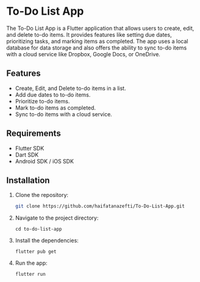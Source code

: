 # To-Do List App

The To-Do List App is a Flutter application that allows users to create, edit, and delete to-do items. It provides features like setting due dates, prioritizing tasks, and marking items as completed. The app uses a local database for data storage and also offers the ability to sync to-do items with a cloud service like Dropbox, Google Docs, or OneDrive.

## Features

- Create, Edit, and Delete to-do items in a list.
- Add due dates to to-do items.
- Prioritize to-do items.
- Mark to-do items as completed.
- Sync to-do items with a cloud service.

## Requirements

- Flutter SDK
- Dart SDK
- Android SDK / iOS SDK

## Installation

1. Clone the repository:

   ```bash
   git clone https://github.com/haifatanazefti/To-Do-List-App.git

2. Navigate to the project directory:

    ```
    cd to-do-list-app
    ```

3. Install the dependencies:
    ```
    flutter pub get
    ```

4. Run the app:
    ```
    flutter run
    ```

